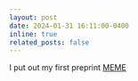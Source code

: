 ```yaml
---
layout: post
date: 2024-01-31 16:11:00-0400
inline: true
related_posts: false
---
```


I put out my first preprint [MEME](https://arxiv.org/abs/2402.00160)